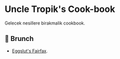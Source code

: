 # Uncle Tropik's Cook-book
Gelecek nesillere birakmalik cookbook.

##  🥞 Brunch

- [Eggslut's Fairfax](https://github.com/aardabayram/tropikcookbook/blob/master/Brunch/Eggslut%20Fairfax%20Recipe).

